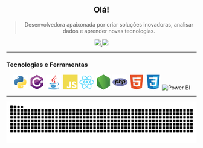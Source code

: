 <h2 align="center">
  Olá!
</h2>

<div align="center">
  <blockquote>
     Desenvolvedora apaixonada por criar soluções inovadoras, analisar dados e aprender novas tecnologias.
  </blockquote>
</div>

<p align="center">
  <a href="https://github.com/cfmiila">
    <img height="180em" src="https://github-readme-stats.vercel.app/api?username=cfmiila&show_icons=true&theme=tokyonight&include_all_commits=true&count_private=true"/>
    <img height="180em" src="https://github-readme-stats.vercel.app/api/top-langs/?username=cfmiila&layout=compact&langs_count=10&theme=tokyonight"/>
  </a>
</p>

---

### Tecnologias e Ferramentas

<p align="center">
  <img alt="Python" height="40" width="40" src="https://raw.githubusercontent.com/devicons/devicon/master/icons/python/python-original.svg">
  <img alt="CSharp" height="40" width="40" src="https://raw.githubusercontent.com/devicons/devicon/master/icons/csharp/csharp-original.svg">
  <img alt="Java" height="40" width="40" src="https://raw.githubusercontent.com/devicons/devicon/master/icons/java/java-original.svg">
  <img alt="JavaScript" height="40" width="40" src="https://raw.githubusercontent.com/devicons/devicon/master/icons/javascript/javascript-plain.svg">
  <img alt="React" height="40" width="40" src="https://raw.githubusercontent.com/devicons/devicon/master/icons/react/react-original.svg">
  <img alt="Node.js" height="40" width="40" src="https://raw.githubusercontent.com/devicons/devicon/master/icons/nodejs/nodejs-original.svg">
  <img alt="PHP" height="40" width="40" src="https://raw.githubusercontent.com/devicons/devicon/master/icons/php/php-original.svg">
  <img alt="HTML" height="40" width="40" src="https://raw.githubusercontent.com/devicons/devicon/master/icons/html5/html5-original.svg">
  <img alt="CSS" height="40" width="40" src="https://raw.githubusercontent.com/devicons/devicon/master/icons/css3/css3-original.svg">
  <img alt="Power BI" height="40" width="40" src="https://www.vectorlogo.zone/logos/microsoft_powerbi/microsoft_powerbi-icon.svg">


</p>

---



<div align="center">

  <img src="https://raw.githubusercontent.com/cfmiila/cfmiila/output/github-contribution-grid-snake.svg" alt="Snake animation from GitHub contributions" />
</div>
